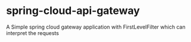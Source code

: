 # spring-cloud-api-gateway
A Simple spring cloud gateway application with FirstLevelFilter which can interpret the requests
